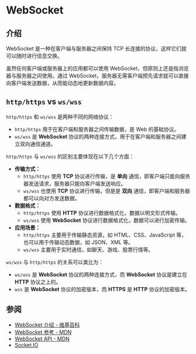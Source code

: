 # WebSocket

## 介绍

WebSocket 是一种在客户端与服务器之间保持 TCP 长连接的协议，这样它们就可以随时进行信息交换。

虽然任何客户端或服务器上的应用都可以使用 WebSocket，但原则上还是指浏览器与服务器之间使用。通过 WebSocket，服务器无需客户端预先请求就可以直接向客户端发送数据，从而能动态地更新数据内容。

## `http/https` vs `ws/wss`

`http/https` 和 `ws/wss` 是两种不同的网络协议：

- `http/https` 用于在客户端和服务器之间传输数据，是 Web 的基础协议。
- `ws/wss` 是 **WebSocket** 协议的两种连接方式，用于在客户端和服务器之间建立双向通信通道。

`http/https` 与 `ws/wss` 的区别主要体现在以下几个方面：

- **传输方式：**
  - `http/https` 使用 **TCP** 协议进行传输，是 **单向** 通信，即客户端只能向服务器发送请求，服务器只能向客户端发送响应。
  - `ws/wss` 也使用 **TCP** 协议进行传输，但是是 **双向** 通信，即客户端和服务器都可以向对方发送数据。
- **数据格式：**
  - `http/https` 使用 **HTTP** 协议进行数据格式化，数据以明文形式传输。
  - `ws/wss` 使用 **WebSocket** 协议进行数据格式化，数据可以进行加密传输。
- **应用场景：**
  - `http/https` 主要用于传输静态资源，如 HTML、CSS、JavaScript 等，也可以用于传输动态数据，如 JSON、XML 等。
  - `ws/wss` 主要用于实时通信，如聊天、游戏、股票行情等。

`ws/wss` 与 `http/https` 的关系可以类比为：

- `ws/wss` 是 **WebSocket** 协议的两种连接方式，而 **WebSocket** 协议是建立在 **HTTP** 协议之上的。
- `wss` 是 **WebSocket** 协议的加密版本，而 **HTTPS** 是 **HTTP** 协议的加密版本。

## 参阅

- [WebSocket 介绍 - 维基百科](https://zh.wikipedia.org/wiki/WebSocket)
- [WebSocket 参考 - MDN](https://developer.mozilla.org/zh-CN/docs/Glossary/WebSockets)
- [WebSocket API - MDN](https://developer.mozilla.org/zh-CN/docs/Web/API/WebSocket)
- [Socket.IO](https://socket.io/)
